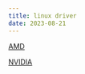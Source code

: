 ```yaml
---
title: linux driver
date: 2023-08-21
---
```

[AMD](https://www.amd.com/en/support/linux-drivers)

[NVIDIA](https://www.nvidia.com/Download/index.aspx?lang=en-us)